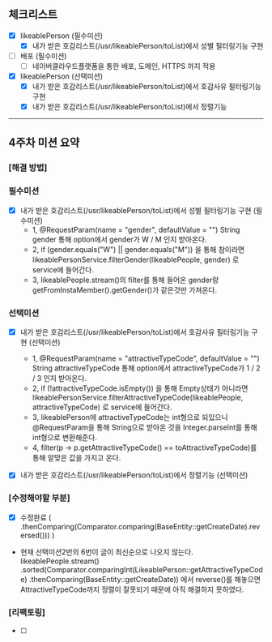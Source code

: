## 체크리스트

- [x] likeablePerson (필수미션)
  - [x] 내가 받은 호감리스트(/usr/likeablePerson/toList)에서 성별 필터링기능 구현
- [ ] 배포 (필수미션)
  - [ ] 네이버클라우드플랫폼을 통한 배포, 도메인, HTTPS 까지 적용
- [x] likeablePerson (선택미션)
  - [x] 내가 받은 호감리스트(/usr/likeablePerson/toList)에서 호감사유 필터링기능 구현
  - [x] 내가 받은 호감리스트(/usr/likeablePerson/toList)에서 정렬기능

---

## 4주차 미션 요약

### [해결 방법]

### 필수미션

- [x] 내가 받은 호감리스트(/usr/likeablePerson/toList)에서 성별 필터링기능 구현 (필수미션)
  - 1, @RequestParam(name = "gender", defaultValue = "") String gender 통해 option에서 gender가 W / M 인지 받아온다.
  - 2, if (gender.equals("W") || gender.equals("M")) 을 통해 참이라면 likeablePersonService.filterGender(likeablePeople, gender) 로 service에 들어간다.
  - 3, likeablePeople.stream()의 filter를 통해 들어온 gender랑 getFromInstaMember().getGender()가 같은것만 가져온다.

### 선택미션

- [x] 내가 받은 호감리스트(/usr/likeablePerson/toList)에서 호감사유 필터링기능 구현 (선택미션)
  - 1, @RequestParam(name = "attractiveTypeCode", defaultValue = "") String attractiveTypeCode 통해 option에서 attractiveTypeCode가 1 / 2 / 3 인지 받아온다.
  - 2,  if (!attractiveTypeCode.isEmpty()) 을 통해 Empty상태가 아니라면 likeablePersonService.filterAttractiveTypeCode(likeablePeople, attractiveTypeCode) 로 service에 들어간다.
  - 3, likeablePerson에 attractiveTypeCode는 int형으로 되있으니 @RequestParam을 통해 String으로 받아온 것을 Integer.parseInt를 통해 int형으로 변환해준다.
  - 4, filter(p -> p.getAttractiveTypeCode() == toAttractiveTypeCode)를 통해 알맞은 값을 가지고 온다.

- [x] 내가 받은 호감리스트(/usr/likeablePerson/toList)에서 정렬기능 (선택미션)


### [수정해야할 부분]
- [x] 수정완료 ( .thenComparing(Comparator.comparing(BaseEntity::getCreateDate).reversed())) )
- 현재 선택미션2번의 6번이 글이 최신순으로 나오지 않는다. likeablePeople.stream()
  .sorted(Comparator.comparingInt(LikeablePerson::getAttractiveTypeCode)
  .thenComparing(BaseEntity::getCreateDate)) 에서 reverse()를 해놓으면 AttractiveTypeCode까지 정렬이 잘못되기 때문에 아직 해결하지 못하였다.

### [리팩토링]
- [ ] 
